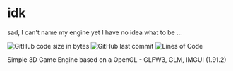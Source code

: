 # idk
sad, I can't name my engine yet I have no idea what to be ...

![GitHub code size in bytes](https://img.shields.io/github/languages/code-size/simo8902/LupusFire-Engine)
![GitHub last commit](https://img.shields.io/github/last-commit/simo8902/LupusFire-Engine)
![Lines of Code](https://img.shields.io/badge/Lines%20of%20Code-5028-green)

Simple 3D Game Engine based on a OpenGL - GLFW3, GLM, IMGUI (1.91.2)

